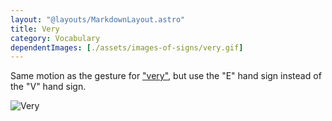 ```yaml
---
layout: "@layouts/MarkdownLayout.astro"
title: Very
category: Vocabulary
dependentImages: [./assets/images-of-signs/very.gif]
---
```


Same motion as the gesture for ["very"](./very),
but use the "E" hand sign instead of the "V" hand sign.

![Very](@signs/very.gif)
